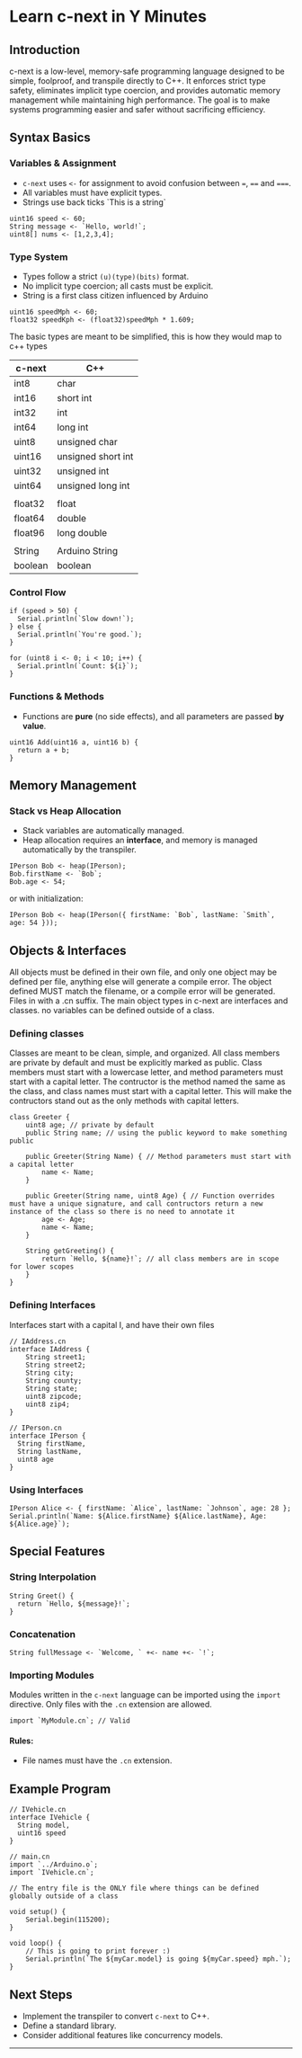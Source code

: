 # Learn c-next in Y Minutes

## Introduction
c-next is a low-level, memory-safe programming language designed to be simple, foolproof, and transpile directly to C++. It enforces strict type safety, eliminates implicit type coercion, and provides automatic memory management while maintaining high performance. The goal is to make systems programming easier and safer without sacrificing efficiency.

## Syntax Basics

### Variables & Assignment
- `c-next` uses `<-` for assignment to avoid confusion between `=`, `==` and `===`.
- All variables must have explicit types.
- Strings use back ticks \`This is a string\`

```c-next
uint16 speed <- 60;
String message <- `Hello, world!`;
uint8[] nums <- [1,2,3,4];
```

### Type System
- Types follow a strict `(u)(type)(bits)` format.
- No implicit type coercion; all casts must be explicit.
- String is a first class citizen influenced by Arduino

```c-next
uint16 speedMph <- 60;
float32 speedKph <- (float32)speedMph * 1.609;
```

The basic types are meant to be simplified, this is how they would map to c++ types

| c-next | C++                |
| ------ | ------------------ |
| int8   | char               |
| int16  | short int          |
| int32  | int                |
| int64  | long int           |
| uint8  | unsigned char      |
| uint16 | unsigned short int |
| uint32 | unsigned int       |
| uint64 | unsigned long int  |
|        |                    |
| float32| float              |
| float64| double             |
| float96| long double        |
|        |                    |
| String | Arduino String     |
| boolean| boolean            |

### Control Flow
```c-next
if (speed > 50) {
  Serial.println(`Slow down!`);
} else {
  Serial.println(`You're good.`);
}

for (uint8 i <- 0; i < 10; i++) {
  Serial.println(`Count: ${i}`);
}
```

### Functions & Methods
- Functions are **pure** (no side effects), and all parameters are passed **by value**.

```c-next
uint16 Add(uint16 a, uint16 b) {
  return a + b;
}
```

## Memory Management
### Stack vs Heap Allocation
- Stack variables are automatically managed.
- Heap allocation requires an **interface**, and memory is managed automatically by the transpiler.

```c-next
IPerson Bob <- heap(IPerson);
Bob.firstName <- `Bob`;
Bob.age <- 54;
```

or with initialization:

```c-next
IPerson Bob <- heap(IPerson({ firstName: `Bob`, lastName: `Smith`, age: 54 }));
```

## Objects & Interfaces

All objects must be defined in their own file, and only one object may be defined per file, anything else will generate a compile error. The object defined MUST match the filename, or a compile error will be generated. Files in with a .cn suffix. The main object types in c-next are interfaces and classes. no variables can be defined outside of a class. 

### Defining classes
Classes are meant to be clean, simple, and organized. All class members are private by default and must be explicitly marked as public. Class members must start with a lowercase letter, and method parameters must start with a capital letter. The contructor is the method named the same as the class, and class names must start with a capital letter. This will make the contructors stand out as the only methods with capital letters.
```c-next
class Greeter {
    uint8 age; // private by default
    public String name; // using the public keyword to make something public 

    public Greeter(String Name) { // Method parameters must start with a capital letter
        name <- Name;
    }

    public Greeter(String name, uint8 Age) { // Function overrides must have a unique signature, and call contructors return a new instance of the class so there is no need to annotate it
        age <- Age;
        name <- Name;
    }

    String getGreeting() {
        return `Hello, ${name}!`; // all class members are in scope for lower scopes
    }
}
```

### Defining Interfaces
Interfaces start with a capital I, and have their own files
```c-next
// IAddress.cn
interface IAddress {
    String street1;
    String street2;
    String city;
    String county;
    String state;
    uint8 zipcode;
    uint8 zip4;
}
```
```c-next
// IPerson.cn
interface IPerson {
  String firstName,
  String lastName,
  uint8 age
}
```

### Using Interfaces
```c-next
IPerson Alice <- { firstName: `Alice`, lastName: `Johnson`, age: 28 };
Serial.println(`Name: ${Alice.firstName} ${Alice.lastName}, Age: ${Alice.age}`);
```

## Special Features
### String Interpolation
```c-next
String Greet() {
  return `Hello, ${message}!`;
}
```

### Concatenation
```c-next
String fullMessage <- `Welcome, ` +<- name +<- `!`;
```

### Importing Modules
Modules written in the `c-next` language can be imported using the `import` directive. Only files with the `.cn` extension are allowed.

```c-next
import `MyModule.cn`; // Valid
```

#### Rules:
- File names must have the `.cn` extension.

## Example Program
```c-next
// IVehicle.cn
interface IVehicle {
  String model,
  uint16 speed
}
```


```c-next
// main.cn
import `../Arduino.o`;
import `IVehicle.cn`;

// The entry file is the ONLY file where things can be defined globally outside of a class

void setup() {
    Serial.begin(115200);
}

void loop() {
    // This is going to print forever :)
    Serial.println(`The ${myCar.model} is going ${myCar.speed} mph.`);
}
```

## Next Steps
- Implement the transpiler to convert `c-next` to C++.
- Define a standard library.
- Consider additional features like concurrency models.

---



